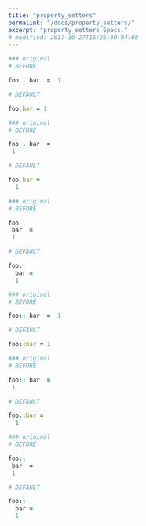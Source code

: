 ```yaml
---
title: "property_setters"
permalink: "/docs/property_setters/"
excerpt: "property_setters Specs."
# modified: 2017-10-27T16:25:30-04:00
---
```

```ruby
### original
# BEFORE

foo . bar  =  1

```
```ruby
# DEFAULT

foo.bar = 1

```
```ruby
### original
# BEFORE

foo . bar  =
 1

```
```ruby
# DEFAULT

foo.bar =
  1

```
```ruby
### original
# BEFORE

foo .
 bar  =
 1

```
```ruby
# DEFAULT

foo.
  bar =
  1

```
```ruby
### original
# BEFORE

foo:: bar  =  1

```
```ruby
# DEFAULT

foo::bar = 1

```
```ruby
### original
# BEFORE

foo:: bar  =
 1

```
```ruby
# DEFAULT

foo::bar =
  1

```
```ruby
### original
# BEFORE

foo::
 bar  =
 1

```
```ruby
# DEFAULT

foo::
  bar =
  1
```
